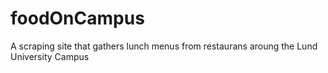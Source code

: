 # foodOnCampus
A scraping site that gathers lunch menus from restaurans aroung the Lund University Campus
